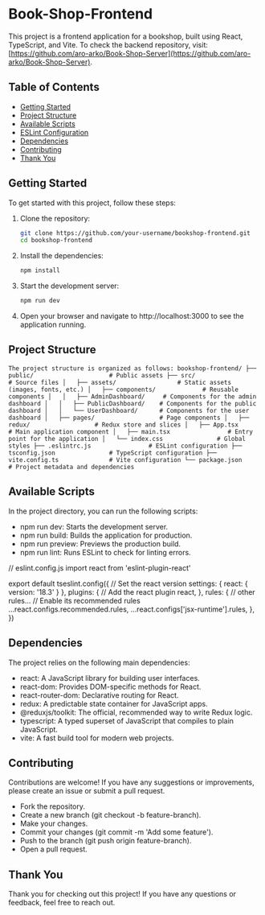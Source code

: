 # Book-Shop-Frontend

This project is a frontend application for a bookshop, built using React, TypeScript, and Vite.
To check the backend repository, visit: [https://github.com/aro-arko/Book-Shop-Server](https://github.com/aro-arko/Book-Shop-Server).


## Table of Contents

- [Getting Started](#getting-started)
- [Project Structure](#project-structure)
- [Available Scripts](#available-scripts)
- [ESLint Configuration](#eslint-configuration)
- [Dependencies](#dependencies)
- [Contributing](#contributing)
- [Thank You](#thank-you)

## Getting Started

To get started with this project, follow these steps:

1. Clone the repository:
   ```sh
   git clone https://github.com/your-username/bookshop-frontend.git
   cd bookshop-frontend
   ```
2. Install the dependencies:
   ```sh
   npm install
   ```
3. Start the development server:
   ```sh
   npm run dev
   ```
4. Open your browser and navigate to http://localhost:3000 to see the application running.


## Project Structure
`The project structure is organized as follows:
bookshop-frontend/
├── public/                     # Public assets
├── src/                        # Source files
│   ├── assets/                 # Static assets (images, fonts, etc.)
│   ├── components/             # Reusable components
│   │   ├── AdminDashboard/     # Components for the admin dashboard
│   │   ├── PublicDashboard/    # Components for the public dashboard
│   │   └── UserDashboard/      # Components for the user dashboard
│   ├── pages/                  # Page components
│   ├── redux/                  # Redux store and slices
│   ├── App.tsx                 # Main application component
│   ├── main.tsx                # Entry point for the application
│   └── index.css               # Global styles
├── .eslintrc.js                # ESLint configuration
├── tsconfig.json               # TypeScript configuration
├── vite.config.ts              # Vite configuration
└── package.json                # Project metadata and dependencies`

## Available Scripts
In the project directory, you can run the following scripts:

- npm run dev: Starts the development server.
- npm run build: Builds the application for production.
- npm run preview: Previews the production build.
- npm run lint: Runs ESLint to check for linting errors.


// eslint.config.js
import react from 'eslint-plugin-react'

export default tseslint.config({
  // Set the react version
  settings: { react: { version: '18.3' } },
  plugins: {
    // Add the react plugin
    react,
  },
  rules: {
    // other rules...
    // Enable its recommended rules
    ...react.configs.recommended.rules,
    ...react.configs['jsx-runtime'].rules,
  },
})


## Dependencies
The project relies on the following main dependencies:
- react: A JavaScript library for building user interfaces.
- react-dom: Provides DOM-specific methods for React.
- react-router-dom: Declarative routing for React.
- redux: A predictable state container for JavaScript apps.
- @reduxjs/toolkit: The official, recommended way to write Redux logic.
- typescript: A typed superset of JavaScript that compiles to plain JavaScript.
- vite: A fast build tool for modern web projects.

## Contributing
Contributions are welcome! If you have any suggestions or improvements, please create an issue or submit a pull request.
- Fork the repository.
- Create a new branch (git checkout -b feature-branch).
- Make your changes.
- Commit your changes (git commit -m 'Add some feature').
- Push to the branch (git push origin feature-branch).
- Open a pull request.

## Thank You
Thank you for checking out this project! If you have any questions or feedback, feel free to reach out.
